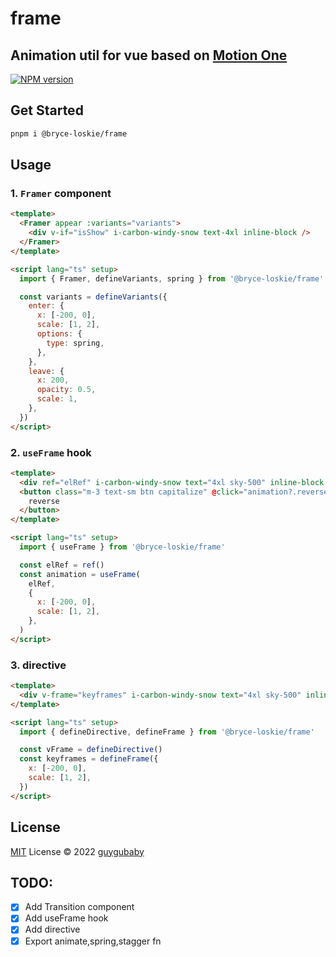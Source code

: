 # frame

## Animation util for vue based on [Motion One](https://motion.dev/)

[![NPM version](https://img.shields.io/npm/v/@bryce-loskie/frame?color=a1b858&label=)](https://www.npmjs.com/package/@bryce-loskie/frame)

## Get Started

```bash
pnpm i @bryce-loskie/frame
```

## Usage

### 1. `Framer` component

```html
<template>
  <Framer appear :variants="variants">
    <div v-if="isShow" i-carbon-windy-snow text-4xl inline-block />
  </Framer>
</template>

<script lang="ts" setup>
  import { Framer, defineVariants, spring } from '@bryce-loskie/frame'

  const variants = defineVariants({
    enter: {
      x: [-200, 0],
      scale: [1, 2],
      options: {
        type: spring,
      },
    },
    leave: {
      x: 200,
      opacity: 0.5,
      scale: 1,
    },
  })
</script>
```

### 2. `useFrame` hook

```html
<template>
  <div ref="elRef" i-carbon-windy-snow text="4xl sky-500" inline-block />
  <button class="m-3 text-sm btn capitalize" @click="animation?.reverse()">
    reverse
  </button>
</template>

<script lang="ts" setup>
  import { useFrame } from '@bryce-loskie/frame'

  const elRef = ref()
  const animation = useFrame(
    elRef,
    {
      x: [-200, 0],
      scale: [1, 2],
    },
  )
</script>
```

### 3. directive

```html
<template>
  <div v-frame="keyframes" i-carbon-windy-snow text="4xl sky-500" inline-block />
</template>

<script lang="ts" setup>
  import { defineDirective, defineFrame } from '@bryce-loskie/frame'

  const vFrame = defineDirective()
  const keyframes = defineFrame({
    x: [-200, 0],
    scale: [1, 2],
  })
</script>
```

## License

[MIT](./LICENSE) License © 2022 [guygubaby](https://github.com/guygubaby)

## TODO:

- [x] Add Transition component
- [x] Add useFrame hook
- [x] Add directive
- [x] Export animate,spring,stagger fn
